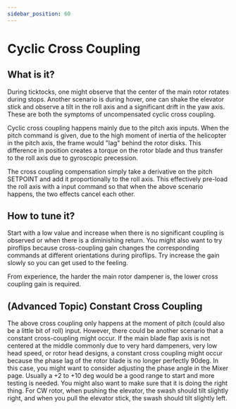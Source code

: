 ```yaml
---
sidebar_position: 60
---
```


# Cyclic Cross Coupling

## What is it?

During ticktocks, one might observe that the center of the main rotor rotates during stops. Another scenario is during hover, one can shake the elevator stick and observe a tilt in the roll axis and a significant drift in the yaw axis. These are both the symptoms of uncompensated cyclic cross coupling. 

Cyclic cross coupling happens mainly due to the pitch axis inputs. When the pitch command is given, due to the high moment of inertia of the helicopter in the pitch axis, the frame would "lag" behind the rotor disks. This difference in position creates a torque on the rotor blade and thus transfer to the roll axis due to gyroscopic precession. 

The cross coupling compensation simply take a derivative on the pitch SETPOINT and add it proportionally to the roll axis. This effectively pre-load the roll axis with a input command so that when the above scenario happens, the two effects cancel each other.

## How to tune it?

Start with a low value and increase when there is no significant coupling is observed or when there is a diminishing return. You might also want to try piroflips because cross-coupling gain changes the corresponding commands at different orientations during piroflips. Try increase the gain slowly so you can get used to the feeling.

From experience, the harder the main rotor dampener is, the lower cross coupling gain is required.

## (Advanced Topic) Constant Cross Coupling

The above cross coupling only happens at the moment of pitch (could also be a little bit of roll) input. However, there could be another scenario that a constant cross-coupling might occur. If the main blade flap axis is not centered at the middle commonly due to very hard dampeners, very low head speed, or rotor head designs, a constant cross coupling might occur because the phase lag of the rotor blade is no longer perfectly 90deg. In this case, you might want to consider adjusting the phase angle in the Mixer page. Usually a +2 to +10 deg would be a good range to start and more testing is needed. You might also want to make sure that it is doing the right thing. For CW rotor, when pushing the elevator, the swash should tilt slightly right, and when you pull the elevator stick, the swash should tilt slightly left.



